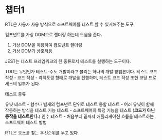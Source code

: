 # 챕터1

RTL은 사용자 사용 방식으로 소프트웨어를 테스트 할 수 있게해주는 도구

컴포넌트를 가상 DOM으로 렌더링 하는데 도움을 준다.

1. 가상 DOM을 이용하여 컴포넌트 렌더링
2. 가상 DOM과 상호작용

JEST는 테스트 프레임워크의 한 종류로서 테스트를 실행하는 도구이다.

TDD는 무엇인가
테스트-주도 개발이라고 불리는 하나의 개발 방법론이다.
테스트 코드 작성 - 코드 작성 - 리팩토링 형태로 개발을 진행하며,
테스트 코드 작성 또한 코딩 프로세스의 일부가 된다.

테스트 종류

유닛 테스트 - 함수나 별개의 컴포넌트 단위로 테스트
통합 테스트 - 여러 유닛이 함께 작동하는 방식을 테스트
기능 테스트 - 소프트웨어의 특정 기능을 테스트 (**코드가 아닌 동작을 테스트한다.**)
인수 테스트 - 처음부터 끝까지 애플리케이션 흐름을 테스트하는 소프트웨어 테스트 방법

RTL은 요소를 찾는 우선순위를 두고 있다.
